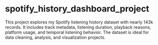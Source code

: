 # spotify_history_dashboard_project
This project explores my Spotify listening history dataset with nearly 143k records. It includes track metadata, listening duration, playback reasons, platform usage, and temporal listening behavior. The dataset is ideal for data cleaning, analysis, and visualization projects.
